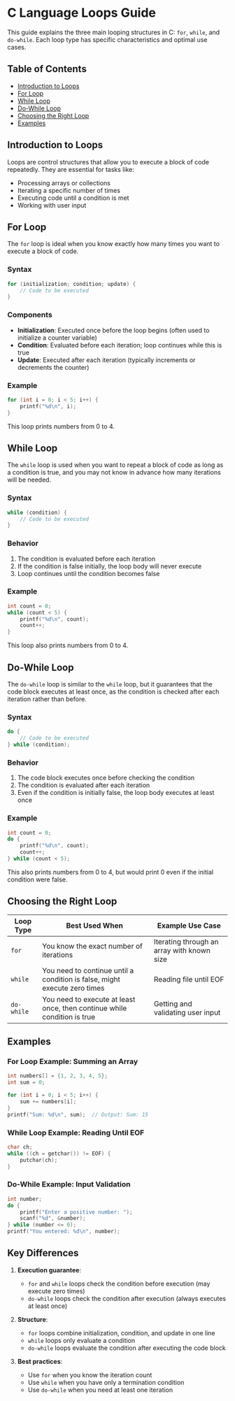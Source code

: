 # C Language Loops Guide

This guide explains the three main looping structures in C: `for`, `while`, and `do-while`. Each loop type has specific characteristics and optimal use cases.

## Table of Contents
- [Introduction to Loops](#introduction-to-loops)
- [For Loop](#for-loop)
- [While Loop](#while-loop)
- [Do-While Loop](#do-while-loop)
- [Choosing the Right Loop](#choosing-the-right-loop)
- [Examples](#examples)

## Introduction to Loops

Loops are control structures that allow you to execute a block of code repeatedly. They are essential for tasks like:
- Processing arrays or collections
- Iterating a specific number of times
- Executing code until a condition is met
- Working with user input

## For Loop

The `for` loop is ideal when you know exactly how many times you want to execute a block of code.

### Syntax

```c
for (initialization; condition; update) {
    // Code to be executed
}
```

### Components

- **Initialization**: Executed once before the loop begins (often used to initialize a counter variable)
- **Condition**: Evaluated before each iteration; loop continues while this is true
- **Update**: Executed after each iteration (typically increments or decrements the counter)

### Example

```c
for (int i = 0; i < 5; i++) {
    printf("%d\n", i);
}
```

This loop prints numbers from 0 to 4.

## While Loop

The `while` loop is used when you want to repeat a block of code as long as a condition is true, and you may not know in advance how many iterations will be needed.

### Syntax

```c
while (condition) {
    // Code to be executed
}
```

### Behavior

1. The condition is evaluated before each iteration
2. If the condition is false initially, the loop body will never execute
3. Loop continues until the condition becomes false

### Example

```c
int count = 0;
while (count < 5) {
    printf("%d\n", count);
    count++;
}
```

This loop also prints numbers from 0 to 4.

## Do-While Loop

The `do-while` loop is similar to the `while` loop, but it guarantees that the code block executes at least once, as the condition is checked after each iteration rather than before.

### Syntax

```c
do {
    // Code to be executed
} while (condition);
```

### Behavior

1. The code block executes once before checking the condition
2. The condition is evaluated after each iteration
3. Even if the condition is initially false, the loop body executes at least once

### Example

```c
int count = 0;
do {
    printf("%d\n", count);
    count++;
} while (count < 5);
```

This also prints numbers from 0 to 4, but would print 0 even if the initial condition were false.

## Choosing the Right Loop

| Loop Type | Best Used When | Example Use Case |
|-----------|----------------|------------------|
| `for`     | You know the exact number of iterations | Iterating through an array with known size |
| `while`   | You need to continue until a condition is false, might execute zero times | Reading file until EOF |
| `do-while` | You need to execute at least once, then continue while condition is true | Getting and validating user input |

## Examples

### For Loop Example: Summing an Array

```c
int numbers[] = {1, 2, 3, 4, 5};
int sum = 0;

for (int i = 0; i < 5; i++) {
    sum += numbers[i];
}
printf("Sum: %d\n", sum);  // Output: Sum: 15
```

### While Loop Example: Reading Until EOF

```c
char ch;
while ((ch = getchar()) != EOF) {
    putchar(ch);
}
```

### Do-While Example: Input Validation

```c
int number;
do {
    printf("Enter a positive number: ");
    scanf("%d", &number);
} while (number <= 0);
printf("You entered: %d\n", number);
```

## Key Differences

1. **Execution guarantee**:
   - `for` and `while` loops check the condition before execution (may execute zero times)
   - `do-while` loops check the condition after execution (always executes at least once)

2. **Structure**:
   - `for` loops combine initialization, condition, and update in one line
   - `while` loops only evaluate a condition
   - `do-while` loops evaluate the condition after executing the code block

3. **Best practices**:
   - Use `for` when you know the iteration count
   - Use `while` when you have only a termination condition
   - Use `do-while` when you need at least one iteration